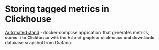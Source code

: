 # Storing tagged metrics in Clickhouse

[Automated stand](https://github.com/QratorLabs/inclickdb/blob/master/stand/README.md) - docker-compose application, that generates metrics, stores it to Clickhouse with the help of graphite-clickhouse and downloads database snapshot from Grafana.
